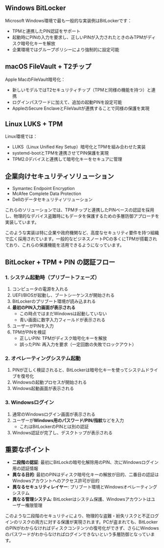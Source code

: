 ## Windows BitLocker

Microsoft Windows環境で最も一般的な実装例はBitLockerです：

- TPMと連携したPIN認証をサポート
- 起動時にPINの入力を要求し、正しいPINが入力されたときのみTPMがディスク暗号化キーを解放
- 企業環境ではグループポリシーにより強制的に設定可能

## macOS FileVault + T2チップ

Apple MacのFileVault暗号化：

- 新しいモデルではT2セキュリティチップ（TPMと同様の機能を持つ）と連携
- ログインパスワードに加えて、追加の起動PINを設定可能
- AppleのSecure EnclaveとFileVaultが連携することで同様の保護を実現

## Linux LUKS + TPM

Linux環境では：

- LUKS（Linux Unified Key Setup）暗号化とTPMを組み合わせた実装
- systemd-bootとTPMを連携させてPIN保護を実現
- TPM2.0デバイスと連携して暗号化キーをセキュアに管理

## 企業向けセキュリティソリューション

- Symantec Endpoint Encryption
- McAfee Complete Data Protection
- Dellのデータセキュリティソリューション

これらのソリューションでは、TPMチップと連携したPINベースの認証を採用し、物理的なデバイス盗難時にもデータを保護するための多層防御アプローチを実装しています。

このような実装は特に企業や政府機関など、高度なセキュリティ要件を持つ組織で広く採用されています。一般的なビジネスノートPCの多くにTPMが搭載されており、これらの保護機能を活用できるようになっています。

## BitLocker + TPM + PIN の認証フロー

### 1. システム起動時（プリブートフェーズ）

1. コンピュータの電源を入れる
2. UEFI/BIOSが起動し、ブートシーケンスが開始される
3. BitLockerのプリブート環境が読み込まれる
4. **最初のPIN入力画面が表示される**
    - この時点ではまだWindowsは起動していない
    - 青い画面に数字入力フィールドが表示される
5. ユーザーがPINを入力
6. TPMがPINを検証
    - 正しいPIN: TPMがディスク暗号化キーを解放
    - 誤ったPIN: 再入力を要求（一定回数の失敗でロックアウト）

### 2. オペレーティングシステム起動

1. PINが正しく検証されると、BitLockerは暗号化キーを使ってシステムドライブを復号化
2. Windowsの起動プロセスが開始される
3. Windows起動画面が表示される

### 3. Windowsログイン

1. 通常のWindowsログイン画面が表示される
2. ユーザーが**Windows用のパスワード/PIN/指紋**などを入力
    - これはBitLockerのPINとは別の認証
3. Windows認証が完了し、デスクトップが表示される

## 重要なポイント

- **二段階の認証**: 最初にBitLockの暗号化解除用のPIN、次にWindowsログイン用の認証情報
- **異なる目的**: 最初のPINはディスク暗号化キーの解放が目的、二番目の認証はWindowsアカウントへのアクセス許可が目的
- **異なるセキュリティレイヤー**: プリブート環境とWindowsオペレーティングシステム
- **異なる管理システム**: BitLockerはシステム保護、Windowsアカウントはユーザー権限管理

このような二段階のセキュリティにより、物理的な盗難・紛失リスクと不正ログインのリスクの両方に対する保護が実現されます。PCが盗まれても、BitLockerのPINがわからなければディスクコンテンツの復号化ができず、さらにWindowsのパスワードがわからなければログインできないという多層防御となっています。